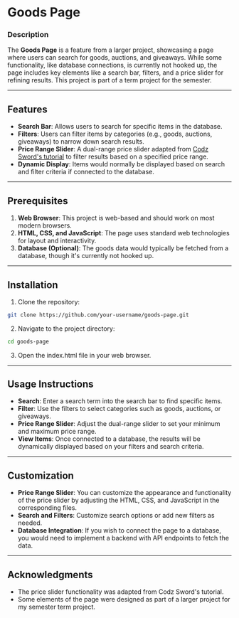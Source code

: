 # Goods Page

### Description
The **Goods Page** is a feature from a larger project, showcasing a page where users can search for goods, auctions, and giveaways. While some functionality, like database connections, is currently not hooked up, the page includes key elements like a search bar, filters, and a price slider for refining results. This project is part of a term project for the semester.

---

## Features
- **Search Bar**: Allows users to search for specific items in the database.
- **Filters**: Users can filter items by categories (e.g., goods, auctions, giveaways) to narrow down search results.
- **Price Range Slider**: A dual-range price slider adapted from [Codz Sword's tutorial](https://www.youtube.com/watch?v=ujncLU2bt4k) to filter results based on a specified price range.
- **Dynamic Display**: Items would normally be displayed based on search and filter criteria if connected to the database.

---

## Prerequisites
1. **Web Browser**: This project is web-based and should work on most modern browsers.
2. **HTML, CSS, and JavaScript**: The page uses standard web technologies for layout and interactivity.
3. **Database (Optional)**: The goods data would typically be fetched from a database, though it's currently not hooked up.

---

## Installation
  1. Clone the repository:
  ```bash
  git clone https://github.com/your-username/goods-page.git
  ```
  2. Navigate to the project directory:
  ```bash
  cd goods-page
  ```
  3. Open the index.html file in your web browser.

---

## Usage Instructions
  - **Search**: Enter a search term into the search bar to find specific items.
  - **Filter**: Use the filters to select categories such as goods, auctions, or giveaways.
  - **Price Range Slider**: Adjust the dual-range slider to set your minimum and maximum price range.
  - **View Items**: Once connected to a database, the results will be dynamically displayed based on your filters and search criteria.

---

## Customization
  - **Price Range Slider**: You can customize the appearance and functionality of the price slider by adjusting the HTML, CSS, and JavaScript in the corresponding files.
  - **Search and Filters**: Customize search options or add new filters as needed.
  - **Database Integration**: If you wish to connect the page to a database, you would need to implement a backend with API endpoints to fetch the data.

---

## Acknowledgments
  - The price slider functionality was adapted from Codz Sword's tutorial.
  - Some elements of the page were designed as part of a larger project for my semester term project.
